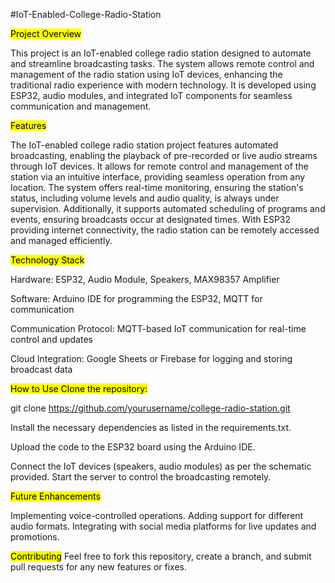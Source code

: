 #IoT-Enabled-College-Radio-Station

<mark>Project Overview</mark>

This project is an IoT-enabled college radio station designed to automate and streamline broadcasting tasks. The system allows remote control and management of the radio station using IoT devices, enhancing the traditional radio experience with modern technology. It is developed using ESP32, audio modules, and integrated IoT components for seamless communication and management.

<mark>Features</mark>

The IoT-enabled college radio station project features automated broadcasting, enabling the playback of pre-recorded or live audio streams through IoT devices. It allows for remote control and management of the station via an intuitive interface, providing seamless operation from any location. The system offers real-time monitoring, ensuring the station's status, including volume levels and audio quality, is always under supervision. Additionally, it supports automated scheduling of programs and events, ensuring broadcasts occur at designated times. With ESP32 providing internet connectivity, the radio station can be remotely accessed and managed efficiently.











<mark>Technology Stack</mark>

Hardware: ESP32, Audio Module, Speakers, MAX98357 Amplifier

Software: Arduino IDE for programming the ESP32, MQTT for communication

Communication Protocol: MQTT-based IoT communication for real-time control and updates

Cloud Integration: Google Sheets or Firebase for logging and storing broadcast data


<mark>How to Use
Clone the repository:</mark>

git clone 
https://github.com/yourusername/college-radio-station.git

Install the necessary dependencies as listed in the requirements.txt.

Upload the code to the ESP32 board using the Arduino IDE.

Connect the IoT devices (speakers, audio modules) as per the schematic provided.
Start the server to control the broadcasting remotely.

<mark>Future Enhancements</mark>

Implementing voice-controlled operations.
Adding support for different audio formats.
Integrating with social media platforms for live updates and promotions.

<mark>Contributing</mark>
Feel free to fork this repository, create a branch, and submit pull requests for any new features or fixes.


